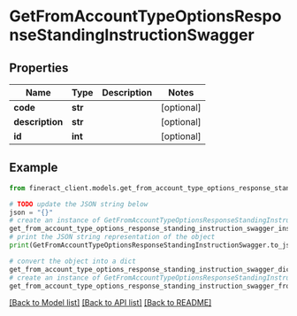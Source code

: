 # GetFromAccountTypeOptionsResponseStandingInstructionSwagger


## Properties

Name | Type | Description | Notes
------------ | ------------- | ------------- | -------------
**code** | **str** |  | [optional] 
**description** | **str** |  | [optional] 
**id** | **int** |  | [optional] 

## Example

```python
from fineract_client.models.get_from_account_type_options_response_standing_instruction_swagger import GetFromAccountTypeOptionsResponseStandingInstructionSwagger

# TODO update the JSON string below
json = "{}"
# create an instance of GetFromAccountTypeOptionsResponseStandingInstructionSwagger from a JSON string
get_from_account_type_options_response_standing_instruction_swagger_instance = GetFromAccountTypeOptionsResponseStandingInstructionSwagger.from_json(json)
# print the JSON string representation of the object
print(GetFromAccountTypeOptionsResponseStandingInstructionSwagger.to_json())

# convert the object into a dict
get_from_account_type_options_response_standing_instruction_swagger_dict = get_from_account_type_options_response_standing_instruction_swagger_instance.to_dict()
# create an instance of GetFromAccountTypeOptionsResponseStandingInstructionSwagger from a dict
get_from_account_type_options_response_standing_instruction_swagger_from_dict = GetFromAccountTypeOptionsResponseStandingInstructionSwagger.from_dict(get_from_account_type_options_response_standing_instruction_swagger_dict)
```
[[Back to Model list]](../README.md#documentation-for-models) [[Back to API list]](../README.md#documentation-for-api-endpoints) [[Back to README]](../README.md)


